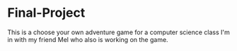 # Final-Project
This is a choose your own adventure game for a computer science class I'm in with my friend Mel who also is working on the game.

